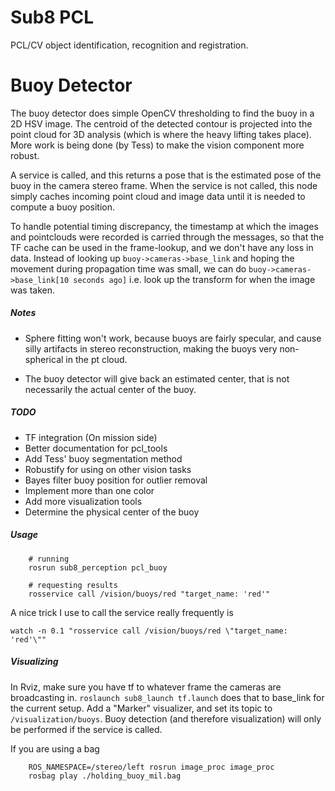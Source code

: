 Sub8 PCL
========

PCL/CV object identification, recognition and registration.


# Buoy Detector

The buoy detector does simple OpenCV thresholding to find the buoy in a 2D HSV image. The centroid of the detected contour is projected into the point cloud for 3D analysis (which is where the heavy lifting takes place). More work is being done (by Tess) to make the vision component more robust.

A service is called, and this returns a pose that is the estimated pose of the buoy in the camera stereo frame. When the service is not called, this node simply caches incoming point cloud and image data until it is needed to compute a buoy position.

To handle potential timing discrepancy, the timestamp at which the images and pointclouds were recorded is carried through the messages, so that the TF cache can be used in the frame-lookup, and we don't have any loss in data. Instead of looking up `buoy->cameras->base_link` and hoping the movement during propagation time was small, we can do `buoy->cameras->base_link[10 seconds ago]` i.e. look up the transform for when the image was taken.

##### Notes

* Sphere fitting won't work, because buoys are fairly specular, and cause silly artifacts in stereo reconstruction, making the buoys very non-spherical in the pt cloud.

* The buoy detector will give back an estimated center, that is not necessarily the actual center of the buoy.

##### TODO

* TF integration (On mission side)
* Better documentation for pcl_tools
* Add Tess' buoy segmentation method
* Robustify for using on other vision tasks
* Bayes filter buoy position for outlier removal
* Implement more than one color
* Add more visualization tools
* Determine the physical center of the buoy

##### Usage

```shell
    # running
    rosrun sub8_perception pcl_buoy

    # requesting results
    rosservice call /vision/buoys/red "target_name: 'red'"
```

A nice trick I use to call the service really frequently is

```shell
watch -n 0.1 "rosservice call /vision/buoys/red \"target_name: 'red'\""
```

##### Visualizing

In Rviz, make sure you have tf to whatever frame the cameras are broadcasting in. `roslaunch sub8_launch tf.launch` does that to base_link for the current setup.
Add a "Marker" visualizer, and set its topic to `/visualization/buoys`. Buoy detection (and therefore visualization) will only be performed if the service is called.

If you are using a bag

```shell
    ROS_NAMESPACE=/stereo/left rosrun image_proc image_proc
    rosbag play ./holding_buoy_mil.bag
```

